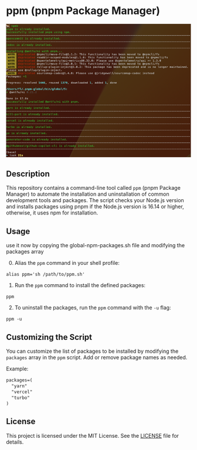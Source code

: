 # ppm (pnpm Package Manager)

![example](images/example.png)

## Description

This repository contains a command-line tool called `ppm` (pnpm Package Manager) to automate the installation and uninstallation of common development tools and packages. The script checks your Node.js version and installs packages using pnpm if the Node.js version is 16.14 or higher, otherwise, it uses npm for installation.

## Usage

use it now by copying the global-npm-packages.sh file and modifying the packages array

0. Alias the `ppm` command in your shell profile:

```
alias ppm='sh /path/to/ppm.sh'
```

1. Run the `ppm` command to install the defined packages:

```
ppm
```

2. To uninstall the packages, run the `ppm` command with the `-u` flag:

```
ppm -u
```

## Customizing the Script

You can customize the list of packages to be installed by modifying the `packages` array in the `ppm` script. Add or remove package names as needed.

Example:

```
packages=(
  "yarn"
  "vercel"
  "turbo"
)
```

## License

This project is licensed under the MIT License. See the [LICENSE](LICENSE) file for details.
